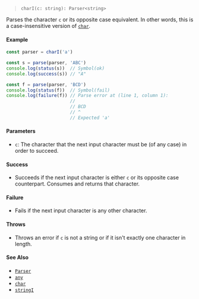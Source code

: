 <!--
 Copyright (c) 2020 Thomas J. Otterson
 
 This software is released under the MIT License.
 https://opensource.org/licenses/MIT
-->

> `charI(c: string): Parser<string>`

Parses the character `c` or its opposite case equivalent. In other words, this is a case-insensitive version of [`char`](#char).

#### Example

```javascript
const parser = charI('a')

const s = parse(parser, 'ABC')
console.log(status(s))  // Symbol(ok)
console.log(success(s)) // "A"

const f = parse(parser, 'BCD')
console.log(status(f))  // Symbol(fail)
console.log(failure(f)) // Parse error at (line 1, column 1):
                        //
                        // BCD
                        // ^
                        // Expected 'a'
```

#### Parameters

* `c`: The character that the next input character must be (of any case) in order to succeed.

#### Success 

* Succeeds if the next input character is either `c` or its opposite case counterpart. Consumes and returns that character.

#### Failure 

* Fails if the next input character is any other character.

#### Throws

* Throws an error if `c` is not a string or if it isn't exactly one character in length.

#### See Also

* [`Parser`](../types/parser.md)
* [`any`](any.md)
* [`char`](char.md)
* [`stringI`](stringi.md)